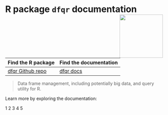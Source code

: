 # R package `dfqr` documentation <a href="https://dfqr.github.io"><img src="assets/images/dfqr_hex.png?raw=true" align="right" height="138" /></a>


<!--
[![jsDelivr](https://data.jsdelivr.com/v1/package/gh/dfqr/dfqr/badge)](https://www.jsdelivr.com/package/gh/dfqr/dfqr)
![visitors](https://visitor-badge.laobi.icu/badge?page_id=dfqr.dfqr.github.io)
[![License: GPL v3](https://img.shields.io/badge/License-GPLv3-blue.svg)](https://www.gnu.org/licenses/gpl-3.0)



![CI](https://github.com/JV-conseil/jekyll-theme-read-the-docs/workflows/CI/badge.svg?branch=develop)
[![License BSD 3-Clause](https://img.shields.io/badge/License-BSD%203--Clause-blue.svg)](LICENSE)
-->

| Find the R package                                 | Find the documentation                     |
|----------------------------------------------------|--------------------------------------------|
| [dfqr Github repo](https://github.com/dfqr/dfqr)   | [dfqr docs](https://dfqr.github.io/)   |

> Data frame management, including potentially big data, and query utility for R.

Learn more by exploring the documentation:

1
2
3
4
5

<!--

## What does it do?

Easily manage big data sets that can't fit into memory with minimum overhead.

## Quick start

1. **dfqr is an R package, so first install R and probably an IDE/editor.**

The best installation istructions for R and RStudio can be found at [Posit](https://posit.co/download/rstudio-desktop/).

2. **Install the package from Github using the remotes package**

```{r}
install.packages("remotes")
remotes::install_github("dfqr/dfqr")
```

## Usage

```{r}
library(dfqr)
```

1. **dfqr uses CSV files, so first convert your file type to CSV.**

The burden is on the user to write the source data to CSV. Many tools have this capability and conversion tools are available.

2. **dfqr checks your CSV formatting.**

Assuming your CSV file is called "mydata.csv".

```{r}
check_csv("mydata.csv")
```
dfqr tells you if the format doesn't match the package's CSV standard. If no issues were detected, skip step 4.

3. **dfqr will adapt your CSV to the dfqr CSV standard.**

Assume you would like to write the source data "mydata.csv" to a new file called "mydata_formatted.csv".

```{r}
rewrite_csv("mydata.csv", "mydata_formatted.csv")
```

4. **dfqr reads CSV data into an efficient format for reading.**

You can control the number of rows and columns to read efficiently. For example, say you want to read 1 million rows at a time of each column separately. Set rows to 1000000 and cols to 1.

```{r}
mydata = read_csv("mydata_formatted.csv", rows = 1000000, cols = 1)
```

5. **dfqr reads CSV data into an efficient format for reading.**

Now, read the first 1 million rows of the first variable. Set x to 1 (first million rows) and y to 1 (first variable).

```{r}
read_partial(mydata, x = 1, y = 1)
```

-->
